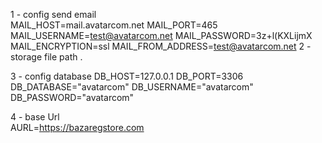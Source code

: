 1 - config send email  
MAIL_HOST=mail.avatarcom.net
MAIL_PORT=465
MAIL_USERNAME=test@avatarcom.net
MAIL_PASSWORD=3z+l(KXLijmX
MAIL_ENCRYPTION=ssl
MAIL_FROM_ADDRESS=test@avatarcom.net
2 - storage file path .

3 - config  database
DB_HOST=127.0.0.1
DB_PORT=3306
DB_DATABASE="avatarcom"
DB_USERNAME="avatarcom"
DB_PASSWORD="avatarcom"

4 - base  Url  
AURL=https://bazaregstore.com